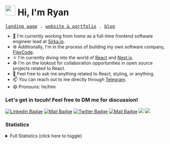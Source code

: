 <h1 class="flex"><img src="https://tva1.sinaimg.cn/large/e6c9d24egy1h1571l0uucg205k05egri.gif" width="32" />&nbsp;Hi, I'm Ryan</h1>

<p align="left">
  <samp>
    <a href="https://aulianza.com" target='_blank'>landing page</a> .
        <a href="https://aulianza.id" target='_blank'>website & portfolio</a> .
    <a href="https://aulianza.id/blog" target='_blank'>blog</a> 
  </samp>
</p>

- 🏢 I'm currently working from home as a full-time frontend software engineer lead at [Sirka.io](https://sirka.io).
- ⚙️ Additionally, I'm in the process of building my own software company, [FlexCode](https://flexcode.co.id).
- ⚛️ I'm currently diving into the world of [React](https://reactjs.org) and [Next.js](https://nextjs.org).
- ♻️ I'm on the lookout for collaboration opportunities in open source projects related to React.
- 💬 Feel free to ask me anything related to React, styling, or anything.
- 📫 You can reach out to me directly through [Telegram](https://t.me/aulianza).
- 😄 Pronouns: he/him


###  Let's get in tocuh! Feel free to DM me for discussion!

[![Linkedin Badge](https://img.shields.io/badge/-Ryan%20Aulia-0e76a8?style=flat&labelColor=0e76a8&logo=linkedin&logoColor=white)](https://www.linkedin.com/in/aulianza/) 
[![Mail Badge](https://img.shields.io/badge/-@aulianza-e84393?style=flat&labelColor=e84393&logo=instagram&logoColor=white)](https://instagram.com/aulianza) 
[![Twitter Badge](https://img.shields.io/badge/-@aulianzaa-1ca0f1?style=flat&labelColor=1ca0f1&logo=twitter&logoColor=white&link=https://twitter.com/aulianzaa)](https://twitter.com/aulianzaa) 
[![Mail Badge](https://img.shields.io/badge/-aulianza.dev@gmail.com-c0392b?style=flat&labelColor=c0392b&logo=gmail&logoColor=white)](mailto:aulianza.dev@gmail.com)
[![](https://komarev.com/ghpvc/?username=aulianza&color=blue&label=Profile%20Views)](https://github.com/aulianza/aulianza)
[![](https://img.shields.io/github/followers/aulianza?label=GitHub%20Followers)](https://github.com/aulianza)
<br />

###  Statistics

<details>
 <summary>Full Statistics (click here to toggle)</summary>
  <br />
 <div class="flex">
    <div><img height="150" src="https://github-readme-stats.vercel.app/api/top-langs/?username=aulianza&layout=compact&theme=react&hide=php&langs_count=6" /></div>
  <div><a href="https://wakatime.com/@aulianza"><img height="150" src="https://github-readme-stats.vercel.app/api/wakatime?username=aulianza&layout=compact&theme=react&langs_count=6" /></a></div>
   <div>  <a href="https://github.com/aulianza?tab=repositories&q=&type=&language=&sort=stargazers"><img height="154" src="https://github-readme-stats.vercel.app/api?username=aulianza&show_icons=true&theme=react&count_private=true&hide=contribs" /></a>
</div>
  <div><img src="https://github-readme-streak-stats.herokuapp.com/?user=aulianza&theme=algolia" alt="Stat Streak" /></div>
 </div>
</details>
